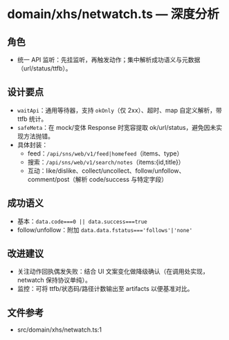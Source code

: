# domain/xhs/netwatch.ts — 深度分析

## 角色
- 统一 API 监听：先挂监听，再触发动作；集中解析成功语义与元数据（url/status/ttfb）。

## 设计要点
- `waitApi`：通用等待器，支持 `okOnly`（仅 2xx）、超时、map 自定义解析，带 ttfb 统计。
- `safeMeta`：在 mock/变体 Response 时宽容提取 ok/url/status，避免因未实现方法抛错。
- 具体封装：
  - feed：`/api/sns/web/v1/feed|homefeed`（items、type）
  - 搜索：`/api/sns/web/v1/search/notes`（items:{id,title}）
  - 互动：like/dislike、collect/uncollect、follow/unfollow、comment/post（解析 code/success 与特定字段）

## 成功语义
- 基本：`data.code===0 || data.success===true`
- follow/unfollow：附加 `data.data.fstatus==='follows'|'none'`

## 改进建议
- 关注动作回执偶发失败：结合 UI 文案变化做降级确认（在调用处实现，netwatch 保持协议单纯）。
- 监控：可将 ttfb/状态码/路径计数输出至 artifacts 以便基准对比。

## 文件参考
- src/domain/xhs/netwatch.ts:1
